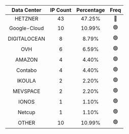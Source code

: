| Data Center | IP Count | Percentage | Freq |
|:------------:|:--------:|:-----------:|:-----:|
| HETZNER | 43 | 47.25% | 🔴 |
| Google-Cloud | 10 | 10.99% | 🟢 |
| DIGITALOCEAN | 8 | 8.79% | 🟢 |
| OVH | 6 | 6.59% | 🟢 |
| AMAZON | 4 | 4.40% | 🟢 |
| Contabo | 4 | 4.40% | 🟢 |
| IKOULA | 2 | 2.20% | 🟢 |
| MEVSPACE | 2 | 2.20% | 🟢 |
| IONOS | 1 | 1.10% | 🟢 |
| Netcup | 1 | 1.10% | 🟢 |
| OTHER | 10 | 10.99% | 🟢 |